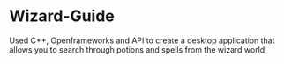# Wizard-Guide
Used C++, Openframeworks and API to create a desktop application that allows you to search through potions and spells from the wizard world
